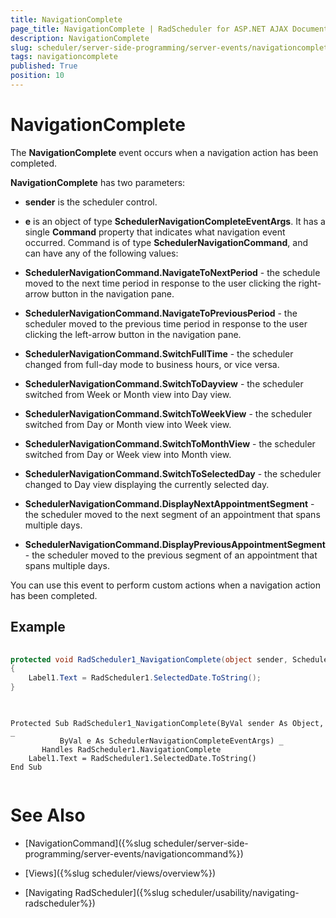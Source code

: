 ```yaml
---
title: NavigationComplete
page_title: NavigationComplete | RadScheduler for ASP.NET AJAX Documentation
description: NavigationComplete
slug: scheduler/server-side-programming/server-events/navigationcomplete
tags: navigationcomplete
published: True
position: 10
---
```


# NavigationComplete



The **NavigationComplete** event occurs when a navigation action has been completed.

**NavigationComplete** has two parameters:

* **sender** is the scheduler control.

* **e** is an object of type **SchedulerNavigationCompleteEventArgs**. It has a single **Command** property that indicates what navigation event occurred. Command is of type **SchedulerNavigationCommand**, and can have any of the following values:

* **SchedulerNavigationCommand.NavigateToNextPeriod** - the schedule moved to the next time period in response to the user clicking the right-arrow button in the navigation pane.

* **SchedulerNavigationCommand.NavigateToPreviousPeriod** - the scheduler moved to the previous time period in response to the user clicking the left-arrow button in the navigation pane.

* **SchedulerNavigationCommand.SwitchFullTime** - the scheduler changed from full-day mode to business hours, or vice versa.

* **SchedulerNavigationCommand.SwitchToDayview** - the scheduler switched from Week or Month view into Day view.

* **SchedulerNavigationCommand.SwitchToWeekView** - the scheduler switched from Day or Month view into Week view.

* **SchedulerNavigationCommand.SwitchToMonthView** - the scheduler switched from Day or Week view into Month view.

* **SchedulerNavigationCommand.SwitchToSelectedDay** - the scheduler changed to Day view displaying the currently selected day.

* **SchedulerNavigationCommand.DisplayNextAppointmentSegment** - the scheduler moved to the next segment of an appointment that spans multiple days.

* **SchedulerNavigationCommand.DisplayPreviousAppointmentSegment** - the scheduler moved to the previous segment of an appointment that spans multiple days.

You can use this event to perform custom actions when a navigation action has been completed.

## Example





````C#
	
protected void RadScheduler1_NavigationComplete(object sender, SchedulerNavigationCompleteEventArgs e) 
{ 
	Label1.Text = RadScheduler1.SelectedDate.ToString(); 
}
	
````
````VB.NET
	
Protected Sub RadScheduler1_NavigationComplete(ByVal sender As Object, _
		   ByVal e As SchedulerNavigationCompleteEventArgs) _
	   Handles RadScheduler1.NavigationComplete
	Label1.Text = RadScheduler1.SelectedDate.ToString()
End Sub
	
````


# See Also

 * [NavigationCommand]({%slug scheduler/server-side-programming/server-events/navigationcommand%})

 * [Views]({%slug scheduler/views/overview%})

 * [Navigating RadScheduler]({%slug scheduler/usability/navigating-radscheduler%})
